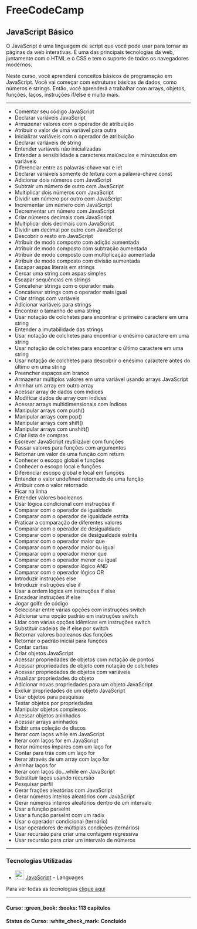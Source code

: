 <h1>FreeCodeCamp</h1>
<h2>JavaScript Básico</h2>

<p>O JavaScript é uma linguagem de script que você pode usar para tornar as páginas da web interativas. É uma das principais tecnologias da web, juntamente com o HTML e o CSS e tem o suporte de todos os navegadores modernos.</p>

<p>Neste curso, você aprenderá conceitos básicos de programação em JavaScript. Você vai começar com estruturas básicas de dados, como números e strings. Então, você aprenderá a trabalhar com arrays, objetos, funções, laços, instruções if/else e muito mais.</p>

<hr>

<ul>
  <li>Comentar seu código JavaScript</li>
  <li>Declarar variáveis JavaScript</li>
  <li>Armazenar valores com o operador de atribuição</li>
  <li>Atribuir o valor de uma variável para outra</li>
  <li>Inicializar variáveis com o operador de atribuição</li>
  <li>Declarar variáveis de string</li>
  <li>Entender variáveis não inicializadas</li>
  <li>Entender a sensibilidade a caracteres maiúsculos e minúsculos em variáveis</li>
  <li>Diferenciar entre as palavras-chave var e let</li>
  <li>Declarar variáveis somente de leitura com a palavra-chave const</li>
  <li>Adicionar dois números com JavaScript</li>
  <li>Subtrair um número de outro com JavaScript</li>
  <li>Multiplicar dois números com JavaScript</li>
  <li>Dividir um número por outro com JavaScript</li>
  <li>Incrementar um número com JavaScript</li>
  <li>Decrementar um número com JavaScript</li>
  <li>Criar números decimais com JavaScript</li>
  <li>Multiplicar dois decimais com JavaScript</li>
  <li>Dividir um decimal por outro com JavaScript</li>
  <li>Descobrir o resto em JavaScript</li>
  <li>Atribuir de modo composto com adição aumentada</li>
  <li>Atribuir de modo composto com subtração aumentada</li>
  <li>Atribuir de modo composto com multiplicação aumentada</li>
  <li>Atribuir de modo composto com divisão aumentada</li>
  <li>Escapar aspas literais em strings</li>
  <li>Cercar uma string com aspas simples</li>
  <li>Escapar sequências em strings</li>
  <li>Concatenar strings com o operador mais</li>
  <li>Concatenar strings com o operador mais igual</li>
  <li>Criar strings com variáveis</li>
  <li>Adicionar variáveis para strings</li>
  <li>Encontrar o tamanho de uma string</li>
  <li>Usar notação de colchetes para encontrar o primeiro caractere em uma string</li>
  <li>Entender a imutabilidade das strings</li>
  <li>Usar notação de colchetes para encontrar o enésimo caractere em uma string</li>
  <li>Usar notação de colchetes para encontrar o último caractere em uma string</li>
  <li>Usar notação de colchetes para descobrir o enésimo caractere antes do último em uma string</li>
  <li>Preencher espaços em branco</li>
  <li>Armazenar múltiplos valores em uma variável usando arrays JavaScript</li>
  <li>Aninhar um array em outro array</li>
  <li>Acessar array de dados com índices</li>
  <li>Modificar dados de array com índices</li>
  <li>Acessar arrays multidimensionais com índices</li>
  <li>Manipular arrays com push()</li>
  <li>Manipular arrays com pop()</li>
  <li>Manipular arrays com shift()</li>
  <li>Manipular arrays com unshift()</li>
  <li>Criar lista de compras</li>
  <li>Escrever JavaScript reutilizável com funções</li>
  <li>Passar valores para funções com argumentos</li>
  <li>Retornar um valor de uma função com return</li>
  <li>Conhecer o escopo global e funções</li>
  <li>Conhecer o escopo local e funções</li>
  <li>Diferenciar escopo global e local em funções</li>
  <li>Entender o valor undefined retornado de uma função</li>
  <li>Atribuir com o valor retornado</li>
  <li>Ficar na linha</li>
  <li>Entender valores booleanos</li>
  <li>Usar lógica condicional com instruções if</li>
  <li>Comparar com o operador de igualdade</li>
  <li>Comparar com o operador de igualdade estrita</li>
  <li>Praticar a comparação de diferentes valores</li>
  <li>Comparar com o operador de desigualdade</li>
  <li>Comparar com o operador de desigualdade estrita</li>
  <li>Comparar com o operador maior que</li>
  <li>Comparar com o operador maior ou igual</li>
  <li>Comparar com o operador menor que</li>
  <li>Comparar com o operador menor ou igual</li>
  <li>Comparar com o operador lógico AND</li>
  <li>Comparar com o operador lógico OR</li>
  <li>Introduzir instruções else</li>
  <li>Introduzir instruções else if</li>
  <li>Usar a ordem lógica em instruções if else</li>
  <li>Encadear instruções if else</li>
  <li>Jogar golfe de código</li>
  <li>Selecionar entre várias opções com instruções switch</li>
  <li>Adicionar uma opção padrão em instruções switch</li>
  <li>Lidar com várias opções idênticas em instruções switch</li>
  <li>Substituir cadeias de if else por switch</li>
  <li>Retornar valores booleanos das funções</li>
  <li>Retornar o padrão inicial para funções</li>
  <li>Contar cartas</li>
  <li>Criar objetos JavaScript</li>
  <li>Acessar propriedades de objetos com notação de pontos</li>
  <li>Acessar propriedades de objeto com notação de colchetes</li>
  <li>Acessar propriedades de objetos com variáveis</li>
  <li>Atualizar propriedades do objeto</li>
  <li>Adicionar novas propriedades para um objeto JavaScript</li>
  <li>Excluir propriedades de um objeto JavaScript</li>
  <li>Usar objetos para pesquisas</li>
  <li>Testar objetos por propriedades</li>
  <li>Manipular objetos complexos</li>
  <li>Acessar objetos aninhados</li>
  <li>Acessar arrays aninhados</li>
  <li>Exibir uma coleção de discos</li>
  <li>Iterar com laços while em JavaScript</li>
  <li>Iterar com laços for em JavaScript</li>
  <li>Iterar números ímpares com um laço for</li>
  <li>Contar para trás com um laço for</li>
  <li>Iterar através de um array com laço for</li>
  <li>Aninhar laços for</li>
  <li>Iterar com laços do...while em JavaScript</li>
  <li>Substituir laços usando recursão</li>
  <li>Pesquisar perfil</li>
  <li>Gerar frações aleatórias com JavaScript</li>
  <li>Gerar números inteiros aleatórios com JavaScript</li>
  <li>Gerar números inteiros aleatórios dentro de um intervalo</li>
  <li>Usar a função parseInt</li>
  <li>Usar a função parseInt com um radix</li>
  <li>Usar o operador condicional (ternário)</li>
  <li>Usar operadores de múltiplas condições (ternários)</li>
  <li>Usar recursão para criar uma contagem regressiva</li>
  <li>Usar recursão para criar um intervalo de números</li>
</ul>

<hr>

<h3>Tecnologias Utilizadas</h3>

- <img width='25' height='25' src='https://img.stackshare.io/service/1209/javascript.jpeg' alt='JavaScript'/> [JavaScript](https://developer.mozilla.org/en-US/docs/Web/JavaScript) – Languages

Para ver todas as tecnologias [clique aqui](/techstack.md)

<hr>

<h4><b>Curso:</b> :green_book: :books: 113 capítulos</h4>
<h4><b>Status do Curso:</b> :white_check_mark: Concluído</h4>
